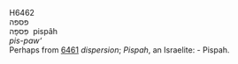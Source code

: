 <body>
  <p>H6462<br>  פּספּה  <br> פִּספָּה  ‎  pispâh  <br><i>pis-paw‘ </i><br>Perhaps from <a href="h6461.htm">6461</a>  <i>dispersion</i>; <i>Pispah</i>, an Israelite: - Pispah.<br></p>
 </body>